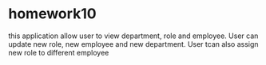 # homework10
this application allow user to view department, role and employee. User can update new role, new employee and new department. User tcan also assign new role to different employee